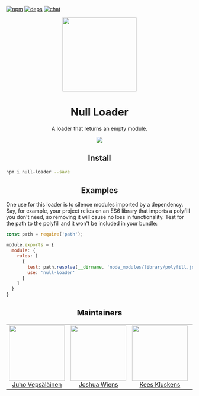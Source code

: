 [![npm][npm]][npm-url]
[![deps][deps]][deps-url]
[![chat][chat]][chat-url]

<div align="center">
  <!-- replace with accurate logo e.g from https://worldvectorlogo.com/ -->
  <a href="https://github.com/webpack/webpack">
    <img width="200" height="200" vspace="" hspace="25"
      src="https://webpack.js.org/assets/icon-square-big.svg">
  </a>
  <h1>Null Loader</h1>
  <p>A loader that returns an empty module.<p>
  <a href="https://github.com/webpack-contrib/null-loader"><img src="https://img.shields.io/badge/Github-查看更多-brightgreen.svg"></a>
</div>

<h2 align="center">Install</h2>

```bash
npm i null-loader --save
```

<h2 align="center">Examples</h2>

One use for this loader is to silence modules imported by a dependency. Say, for example, your project relies on an ES6 library that imports a polyfill you don't need, so removing it will cause no loss in functionality. Test for the path to the polyfill and it won't be included in your bundle:

```js
const path = require('path');

module.exports = {
  module: {
    rules: [
      {
        test: path.resolve(__dirname, 'node_modules/library/polyfill.js'),
        use: 'null-loader'
      }
    ]
  }
}
```

<h2 align="center">Maintainers</h2>

<table>
  <tbody>
    <tr>
      <td align="center">
        <img width="150" height="150"
        src="https://avatars3.githubusercontent.com/u/166921?v=3&s=150">
        </br>
        <a href="https://github.com/bebraw">Juho Vepsäläinen</a>
      </td>
      <td align="center">
        <img width="150" height="150"
        src="https://avatars2.githubusercontent.com/u/8420490?v=3&s=150">
        </br>
        <a href="https://github.com/d3viant0ne">Joshua Wiens</a>
      </td>
      <td align="center">
        <img width="150" height="150"
        src="https://avatars3.githubusercontent.com/u/533616?v=3&s=150">
        </br>
        <a href="https://github.com/SpaceK33z">Kees Kluskens</a>
      </td>
      <td align="center">
        <img width="150" height="150"
        src="https://avatars3.githubusercontent.com/u/3408176?v=3&s=150">
        </br>
        <a href="https://github.com/TheLarkInn">Sean Larkin</a>
      </td>
    </tr>
  <tbody>
</table>


[npm]: https://img.shields.io/npm/v/null-loader.svg
[npm-url]: https://npmjs.com/package/null-loader

[deps]: https://david-dm.org/webpack-contrib/null-loader.svg
[deps-url]: https://david-dm.org/webpack-contrib/null-loader

[chat]: https://img.shields.io/badge/gitter-webpack%2Fwebpack-brightgreen.svg
[chat-url]: https://gitter.im/webpack/webpack
